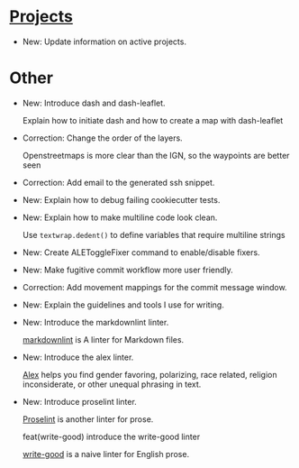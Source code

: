 # [Projects](projects.md)

* New: Update information on active projects.

# Other

* New: Introduce dash and dash-leaflet.

    Explain how to initiate dash and how to create a map with dash-leaflet
    

* Correction: Change the order of the layers.

    Openstreetmaps is more clear than the IGN, so the waypoints are better
    seen
    

* Correction: Add email to the generated ssh snippet.
* New: Explain how to debug failing cookiecutter tests.
* New: Explain how to make multiline code look clean.

    Use `textwrap.dedent()` to define variables that require multiline
    strings
    

* New: Create ALEToggleFixer command to enable/disable fixers.
* New: Make fugitive commit workflow more user friendly.
* Correction: Add movement mappings for the commit message window.
* New: Explain the guidelines and tools I use for writing.
* New: Introduce the markdownlint linter.

    [markdownlint](markdownlint.md) is A linter for Markdown files.

* New: Introduce the alex linter.

    [Alex](alex.md) helps you find gender favoring,
    polarizing, race related, religion inconsiderate, or other unequal phrasing in
    text.

* New: Introduce proselint linter.

    [Proselint](https://github.com/amperser/proselint/) is another linter for prose.
    
    feat(write-good) introduce the write-good linter
    
    [write-good](https://github.com/btford/write-good) is a naive linter for English
    prose.